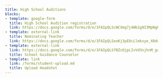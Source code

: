 ```yaml
---
title: High School Auditions
blocks:
- template: google-form
  title: High School Audition registration
  link: https://docs.google.com/forms/d/e/1FAIpQLScWCXmg7j4Wb1g9I3MpNgKersnfZ_pX4gfIc7ek7k15Bo-weQ/viewform?usp=sf_link
- template: external-link
  title: Nominating Teacher
  link: https://docs.google.com/forms/d/e/1FAIpQLSeoKj3pE8cLlmkxye_X0dqN7gfmfVU2UxsWq5jZWLvyr-nSDw/viewform
- template: external-link
  link: https://docs.google.com/forms/d/e/1FAIpQLSfBZcOjpLIvVd3njhnM_gqIXYyYTEv-6_ATT2ZXck5g32wkNQ/viewform
  title: School Guidance Counselor
- template: link
  link: /forms/student-upload.md
  title: Upload Headshot
---
```

